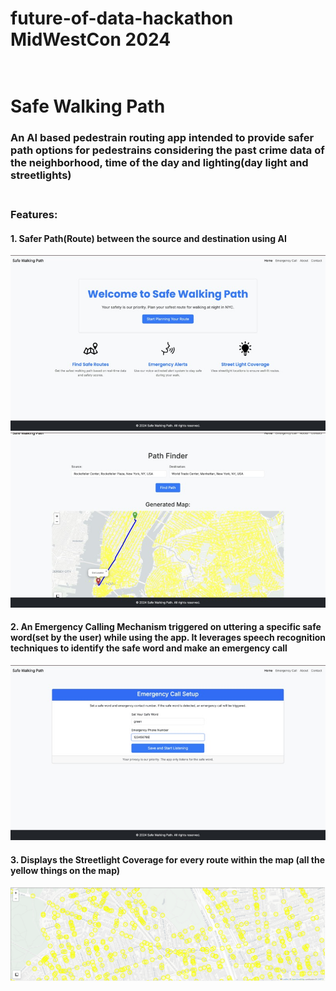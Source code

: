 # future-of-data-hackathon  MidWestCon 2024 <br><br>
# Safe Walking Path <br>
### An AI based pedestrain routing app intended to provide safer path options for pedestrains considering the past crime data of the neighborhood, time of the day and lighting(day light and streetlights) <br><br>
### Features: <br>
#### 1. Safer Path(Route) between the source and destination using AI <br>
![image](image.png)
![image](image-1.png)
#### 2. An Emergency Calling Mechanism triggered on uttering a specific safe word(set by the user) while using the app. It leverages speech recognition techniques to identify the safe word and make an emergency call <br>
![image](image-2.png)
#### 3. Displays the Streetlight Coverage for every route within the map (all the yellow things on the map)
![image](image-3.png)
